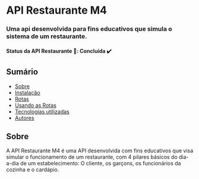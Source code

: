 # API Restaurante M4 
### Uma api desenvolvida para fins educativos que simula o sistema de um restaurante.

<h4>  Status da API Restaurante 🍝: Concluída  ✔️ </h4>

## Sumário
<!--ts-->
* [Sobre](#sobre)
* [Instalação](#instalacao)
* [Rotas](#rotas)
* [Usando as Rotas](#usandoRotas)
* [Tecnologias utilizadas](#tech)
* [Autores](#autores)
<!--te-->

<h2 id="sobre">Sobre</h2>
A API Restaurante M4 é uma API desenvolvida com fins educativos que visa simular o funcionamento de um restaurante, com 4 pilares básicos do dia-a-dia de um estabelecimento: O cliente, os garçons, os funcionários da cozinha e o cardápio.
